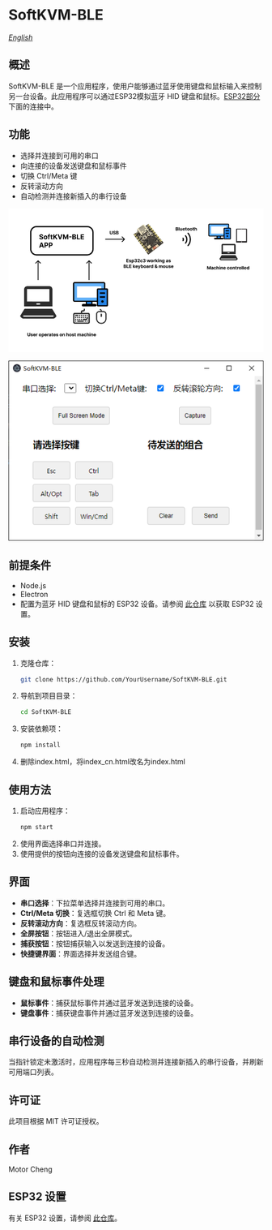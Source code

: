 # SoftKVM-BLE

*[English](README.md)*

## 概述
SoftKVM-BLE 是一个应用程序，使用户能够通过蓝牙使用键盘和鼠标输入来控制另一台设备。此应用程序可以通过ESP32模拟蓝牙 HID 键盘和鼠标。[ESP32部分](https://github.com/MotorBottle/Esp32C3-BLE-Mouse-Keyboard)下面的连接中。

## 功能
- 选择并连接到可用的串口
- 向连接的设备发送键盘和鼠标事件
- 切换 Ctrl/Meta 键
- 反转滚动方向
- 自动检测并连接新插入的串行设备

![alt text](image-2.png)

![alt text](image.png)

## 前提条件
- Node.js
- Electron
- 配置为蓝牙 HID 键盘和鼠标的 ESP32 设备。请参阅 [此仓库](https://github.com/MotorBottle/Esp32C3-BLE-Mouse-Keyboard) 以获取 ESP32 设置。

## 安装
1. 克隆仓库：
    ```bash
    git clone https://github.com/YourUsername/SoftKVM-BLE.git
    ```
2. 导航到项目目录：
    ```bash
    cd SoftKVM-BLE
    ```
3. 安装依赖项：
    ```bash
    npm install
    ```
4. 删除index.html，将index_cn.html改名为index.html

## 使用方法
1. 启动应用程序：
    ```bash
    npm start
    ```
2. 使用界面选择串口并连接。
3. 使用提供的按钮向连接的设备发送键盘和鼠标事件。

## 界面
- **串口选择**：下拉菜单选择并连接到可用的串口。
- **Ctrl/Meta 切换**：复选框切换 Ctrl 和 Meta 键。
- **反转滚动方向**：复选框反转滚动方向。
- **全屏按钮**：按钮进入/退出全屏模式。
- **捕获按钮**：按钮捕获输入以发送到连接的设备。
- **快捷键界面**：界面选择并发送组合键。

## 键盘和鼠标事件处理
- **鼠标事件**：捕获鼠标事件并通过蓝牙发送到连接的设备。
- **键盘事件**：捕获键盘事件并通过蓝牙发送到连接的设备。

## 串行设备的自动检测
当指针锁定未激活时，应用程序每三秒自动检测并连接新插入的串行设备，并刷新可用端口列表。

## 许可证
此项目根据 MIT 许可证授权。

## 作者
Motor Cheng

## ESP32 设置
有关 ESP32 设置，请参阅 [此仓库](https://github.com/MotorBottle/Esp32C3-BLE-Mouse-Keyboard)。
